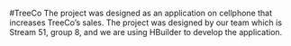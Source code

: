 #TreeCo
The project was designed as an application on cellphone that increases TreeCo’s sales. 
The project was designed by our team which is Stream 51, group 8, and we are using HBuilder to develop the application.
